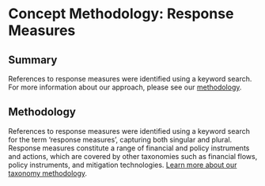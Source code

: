 # Concept Methodology: Response Measures

## Summary

References to response measures were identified using a keyword search. For more information about our approach, please see our [methodology](../README.md).

## Methodology

References to response measures were identified using a keyword search for the term ‘response measures’, capturing both singular and plural. Response measures constitute a range of financial and policy instruments and actions, which are covered by other taxonomies such as financial flows, policy instruments, and mitigation technologies. [Learn more about our taxonomy methodology](../README.md).
